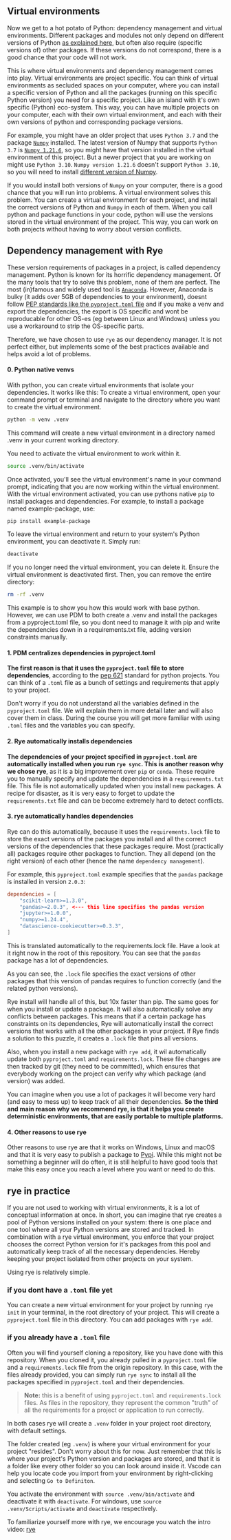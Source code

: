 ## Virtual environments

Now we get to a hot potato of Python: dependency management and virtual environments. Different packages and modules not only depend on different versions of Python [as explained here](02_version_management.md), but often also require (specific versions of) other packages. If these versions do not correspond, there is a good chance that your code will not work.

This is where virtual environments and dependency management comes into play. Virtual environments are project specific. You can think of virtual environments as secluded spaces on your computer, where you can install a specific version of Python and all the packages (running on this specific Python version) you need for a specific project. Like an island with it's own specific (Python) eco-system. This way, you can have multiple projects on your computer, each with their own virtual environment, and each with their own versions of python and corresponding package versions.

For example, you might have an older project that uses `Python 3.7` and the package [`Numpy`](https://numpy.org/devdocs/index.html) installed. The latest version of Numpy that supports `Python 3.7`  is [`Numpy 1.21.6`](https://numpy.org/devdocs/release/1.21.6-notes.html), so you might have that version installed in the virtual environment of this project. But a newer project that you are working on might use `Python 3.10`. `Numpy version 1.21.6` doesn't support `Python 3.10`, so you will need to install [different version of Numpy](https://numpy.org/devdocs/release/1.22.0-notes.html).

If you would install both versions of `Numpy` on your computer, there is a good chance that you will run into problems. A virtual environment solves this problem. You can create a virtual environment for each project, and install the correct versions of Python and `Numpy` in each of them. When you call python and package functions in your code, python will use the versions stored in the virtual environment of the project. This way, you can work on both projects without having to worry about version conflicts.

## Dependency management with Rye

These version requirements of packages in a project, is called dependency management. Python is known for its horrific dependency management. Of the many tools that try to solve this problem, none of them are perfect. The most (in)famous and widely used tool is [`Anaconda`](https://www.anaconda.com/). However, Anaconda is bulky (it adds over 5GB of dependencies to your environment), doesnt follow [PEP standards like the `pyproject.toml` file](https://peps.python.org/pep-0621/) and if you make a venv and export the dependencies, the export is OS specific and wont be reproducable for other OS-es (eg between Linux and Windows) unless you use a workaround to strip the OS-specific parts.

Therefore, we have chosen to use `rye` as our dependency manager. It is not perfect either, but implements some of the best practices available and helps avoid a lot of problems.

#### 0. Python native venvs
With python, you can create virtual environments that isolate your dependencies. It works like this:
To create a virtual environment, open your command prompt or terminal and navigate to the directory where you want to create the virtual environment.
```bash
python -m venv .venv
```
This command will create a new virtual environment in a directory named .venv in your current working directory.

You need to activate the virtual environment to work within it.

```bash
source .venv/bin/activate
```
Once activated, you'll see the virtual environment's name in your command prompt, indicating that you are now working within the virtual environment.
With the virtual environment activated, you can use pythons native `pip` to install packages and dependencies. For example, to install a package named example-package, use:
```bash
pip install example-package
```
To leave the virtual environment and return to your system's Python environment, you can deactivate it. Simply run:
```bash
deactivate
```

If you no longer need the virtual environment, you can delete it. Ensure the virtual environment is deactivated first. Then, you can remove the entire directory:
```bash
rm -rf .venv
```
This example is to show you how this would work with base python. However, we can use PDM to both create a .venv and install the packages from a pyproject.toml file, so you dont need to manage it with pip and write the dependencies down in a requirements.txt file, adding version constraints manually.

#### 1. PDM centralizes dependencies in pyproject.toml

**The first reason is that it uses the `pyproject.toml` file to store dependencies**, according to the [pep 621](https://peps.python.org/pep-0621/) standard for python projects. You can think of a `.toml` file as a bunch of settings and requirements that apply to your project.

Don't worry if you do not understand all the variables defined in the `pyproject.toml` file. We will explain them in more detail later and will also cover them in class. During the course you will get more familiar with using `.toml` files and the variables you can specify.

#### 2. Rye automatically installs dependencies

**The dependencies of your project specified in `pyproject.toml` are automatically installed when you run `rye sync`. This is another reason why we chose rye**, as it is a big improvement over `pip` or `conda`. These require you to manually specify and update the dependencies in a `requirements.txt` file. This file is not automatically updated when you install new packages. A recipe for disaster, as it is very easy to forget to update the `requirements.txt` file and can be become extremely hard to detect conflicts.

#### 3. rye automatically handles dependencies

Rye can do this automatically, because it uses the `requirements.lock` file to store the exact versions of the packages you install and all the correct versions of the dependencies that these packages require. Most (practically all) packages require other packages to function. They all depend (on the right version) of each other (hence the name `dependency management`).

For example, this `pyproject.toml` example specifies that the `pandas` package is installed in version `2.0.3`:

```toml
dependencies = [
    "scikit-learn>=1.3.0",
    "pandas>=2.0.3", <--- this line specifies the pandas version
    "jupyter>=1.0.0",
    "numpy>=1.24.4",
    "datascience-cookiecutter>=0.3.3",
]
```

This is translated automatically to the requirements.lock file. Have a look at it right now in the root of this repository. You can see that the `pandas` package has a lot of dependencies.

As you can see, the `.lock` file specifies the exact versions of other packages that this version of pandas requires to function correctly (and the related python versions).

Rye install will handle all of this, but 10x faster than pip. The same goes for when you install or update a package. It will also automatically solve any conflicts between packages. This means that if a certain package has constraints on its dependencies, Rye will automatically install the correct versions that works with all the other packages in your project. If Rye finds a solution to this puzzle, it creates a `.lock` file that pins all versions.

Also, when you install a new package with `rye add`, it wil automatically update both `pyproject.toml` and `requirements.lock`. These file changes are then tracked by git (they need to be committed), which ensures that everybody working on the project can verify why which package (and version) was added.

You can imagine when you use a lot of packages it will become very hard (and easy to mess up) to keep track of all their dependencies. **So the third and main reason why we recommend rye, is that it helps you create deterministic environments, that are easily portable to multiple platforms.**

#### 4. Other reasons to use rye

Other reasons to use rye are that it works on Windows, Linux and macOS and that it is very easy to publish a package to [Pypi](https://pypi.org/). While this might not be something a beginner will do often, it is still helpful to have good tools that make this easy once you reach a level where you want or need to do this.

## rye in practice

If you are not used to working with virtual environments, it is a lot of conceptual information at once. In short, you can imagine that rye creates a pool of Python versions installed on your system: there is one place and one tool where all your Python versions are stored and tracked. In combination with a rye virtual environment, you enforce that your project chooses the correct Python version for it's packages from this pool and automatically keep track of all the necessary dependencies. Hereby keeping your project isolated from other projects on your system.

Using rye is relatively simple.

### if you dont have a `.toml` file yet

You can create a new virtual environment for your project by running `rye init` in your terminal, in the root directory of your project. This will create a `pyproject.toml` file in this directory. You can add packages with `rye add`.

### if you already have a `.toml` file

Often you will find yourself cloning a repository, like you have done with this repository. When you cloned it, you already pulled in a `pyproject.toml` file and a `requirements.lock` file from the origin repository. In this case, with the files already provided, you can simply run `rye sync` to install all the packages specified in `pyproject.toml` and their dependencies.

> **Note:** this is a benefit of using `pyproject.toml` and `requirements.lock` files. As files in the repository, they represent the common "truth" of all the requirements for a project or application to run correctly.

In both cases rye will create a `.venv` folder in your project root directory, with default settings.

The folder created (eg `.venv`) is where your virtual environment for your project "resides". Don't worry about this for now. Just remember that this is where your project's Python version and packages are stored, and that it is a folder like every other folder so you can look around inside it. Vscode can help you locate code you import from your environment by right-clicking and selecting `Go to Definiton`.

You activate the environment with `source .venv/bin/activate` and deactivate it with `deactivate`. For windows, use `source .venv/Scripts/activate` and `deactivate` respectively.

To familiarize yourself more with rye, we encourage you watch the intro video:
[rye](https://rye.astral.sh/guide/)